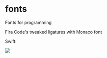 # fonts
Fonts for programming

Fira Code's tweaked ligatures with Monaco font

Swift:

<img src="./previews/swift.png">
